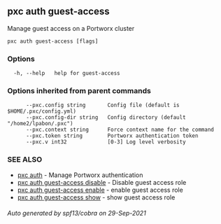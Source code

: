 ## pxc auth guest-access

Manage guest access on a Portworx cluster

```
pxc auth guest-access [flags]
```

### Options

```
  -h, --help   help for guest-access
```

### Options inherited from parent commands

```
      --pxc.config string       Config file (default is $HOME/.pxc/config.yml)
      --pxc.config-dir string   Config directory (default "/home2/lpabon/.pxc")
      --pxc.context string      Force context name for the command
      --pxc.token string        Portworx authentication token
      --pxc.v int32             [0-3] Log level verbosity
```

### SEE ALSO

* [pxc auth](pxc_auth.md)	 - Manage Portworx authentication
* [pxc auth guest-access disable](pxc_auth_guest-access_disable.md)	 - Disable guest access role
* [pxc auth guest-access enable](pxc_auth_guest-access_enable.md)	 - enable guest access role
* [pxc auth guest-access show](pxc_auth_guest-access_show.md)	 - show guest access role

###### Auto generated by spf13/cobra on 29-Sep-2021
